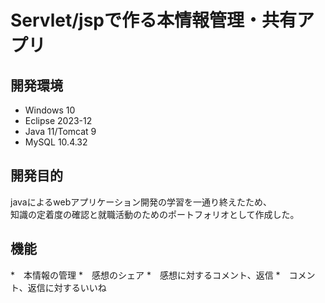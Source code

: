 # Servlet/jspで作る本情報管理・共有アプリ
## 開発環境
* Windows 10
* Eclipse 2023-12
* Java 11/Tomcat 9
* MySQL 10.4.32
## 開発目的
javaによるwebアプリケーション開発の学習を一通り終えたため、
<br>知識の定着度の確認と就職活動のためのポートフォリオとして作成した。
## 機能
*　本情報の管理
*　感想のシェア
*　感想に対するコメント、返信
*　コメント、返信に対するいいね

